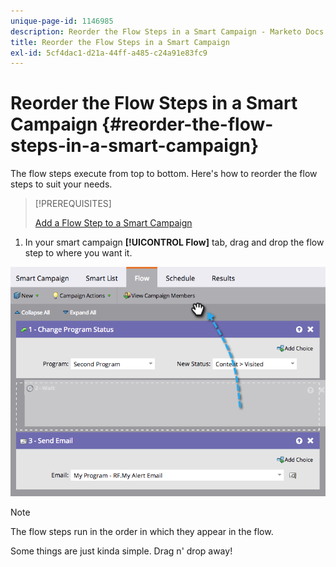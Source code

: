 ```yaml
---
unique-page-id: 1146985
description: Reorder the Flow Steps in a Smart Campaign - Marketo Docs - Product Documentation
title: Reorder the Flow Steps in a Smart Campaign
exl-id: 5cf4dac1-d21a-44ff-a485-c24a91e83fc9
---
```

# Reorder the Flow Steps in a Smart Campaign {#reorder-the-flow-steps-in-a-smart-campaign}

The flow steps execute from top to bottom. Here's how to reorder the flow steps to suit your needs.

>[!PREREQUISITES]
>
>[Add a Flow Step to a Smart Campaign](/help/marketo/product-docs/core-marketo-concepts/smart-campaigns/flow-actions/add-a-flow-step-to-a-smart-campaign.md)

1. In your smart campaign **[!UICONTROL Flow]** tab, drag and drop the flow step to where you want it.

![](assets/image2014-9-22-13-3a49-3a11.png)

>[!NOTE]
>
>The flow steps run in the order in which they appear in the flow.

Some things are just kinda simple. Drag n' drop away!
